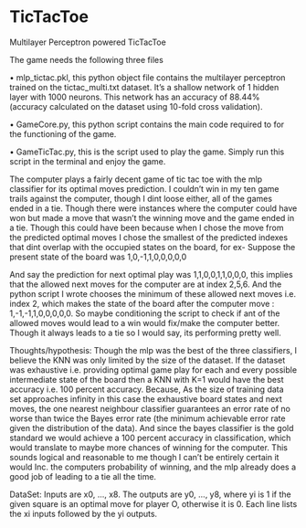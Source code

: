 # TicTacToe
Multilayer Perceptron powered TicTacToe

The game needs the following three files

•	mlp_tictac.pkl, this python object file contains the multilayer perceptron trained on the tictac_multi.txt dataset. It’s a shallow network of 1 hidden layer with 1000 neurons. This network has an accuracy of 88.44% (accuracy calculated on the dataset using 10-fold cross validation).

•	GameCore.py, this python script contains the main code required to for the functioning of the game.

•	GameTicTac.py, this is the script used to play the game. Simply run this script in the terminal and enjoy the game.

The computer plays a fairly decent game of tic tac toe with the mlp classifier for its optimal moves prediction. I couldn’t win in my ten game trails against the computer, though I dint loose either, all of the games ended in a tie. Though there were instances where the computer could have won but made a move that wasn’t the winning move and the game ended in a tie. Though this could have been because when I chose the move from the predicted optimal moves I chose the smallest of the predicted indexes that dint overlap with the occupied states on the board, for ex-
Suppose the present state of the board was 1,0,-1,1,0,0,0,0,0

And say the prediction for next optimal play was 1,1,0,0,1,1,0,0,0, this implies that the allowed next moves for the computer are at index 2,5,6. And the python script I wrote chooses the minimum of these allowed next moves i.e. index 2, which makes the state of the board after the computer move : 1,-1,-1,1,0,0,0,0,0. So maybe conditioning the script to check if ant of the allowed moves would lead to a win would fix/make the computer better. 
Though it always leads to a tie so I would say, its performing pretty well. 

Thoughts/hypothesis:
Though the mlp was the best of the three classifiers, I believe the KNN was only limited by the size of the dataset. If the dataset was exhaustive i.e. providing optimal game play for each and every possible intermediate state of the board then a KNN with K=1 would have the best accuracy i.e. 100 percent accuracy. Because, As the size of training data set approaches infinity in this case the exhaustive board states and next moves, the one nearest neighbour classifier guarantees an error rate of no worse than twice the Bayes error rate (the minimum achievable error rate given the distribution of the data). And since the bayes classifier is the gold standard we would achieve a 100 percent accuracy in classification, which would translate to maybe more chances of winning for the computer. This sounds logical and reasonable to me though I can’t be entirely certain it would Inc. the computers probability of winning, and the mlp already does a good job of leading to a tie all the time.

DataSet: Inputs are x0, ..., x8. The outputs are y0, ..., y8, where yi is 1 if the given square is an optimal move for player O, otherwise it is 0. Each line lists the xi inputs followed by the yi outputs.
